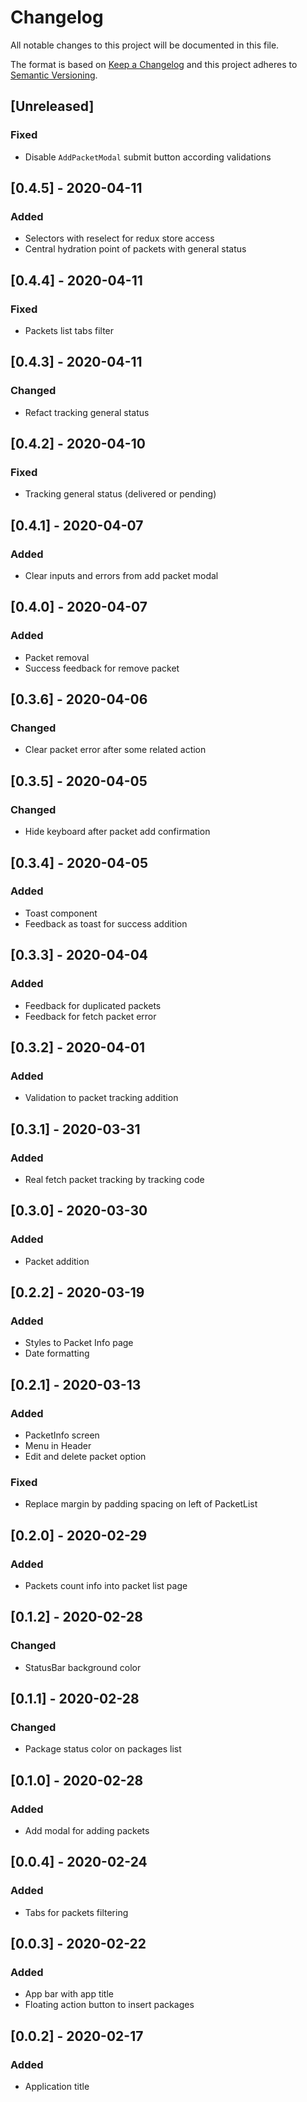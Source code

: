 # Changelog

All notable changes to this project will be documented in this file.

The format is based on [Keep a Changelog](http://keepachangelog.com/en/1.0.0/)
and this project adheres to [Semantic Versioning](http://semver.org/spec/v2.0.0.html).

## [Unreleased]
### Fixed
- Disable `AddPacketModal` submit button according validations

## [0.4.5] - 2020-04-11
### Added
- Selectors with reselect for redux store access
- Central hydration point of packets with general status

## [0.4.4] - 2020-04-11
### Fixed
- Packets list tabs filter

## [0.4.3] - 2020-04-11
### Changed
- Refact tracking general status

## [0.4.2] - 2020-04-10
### Fixed
- Tracking general status (delivered or pending)

## [0.4.1] - 2020-04-07
### Added
- Clear inputs and errors from add packet modal

## [0.4.0] - 2020-04-07
### Added
- Packet removal
- Success feedback for remove packet

## [0.3.6] - 2020-04-06
### Changed
- Clear packet error after some related action

## [0.3.5] - 2020-04-05
### Changed
- Hide keyboard after packet add confirmation

## [0.3.4] - 2020-04-05
### Added
- Toast component
- Feedback as toast for success addition

## [0.3.3] - 2020-04-04
### Added
- Feedback for duplicated packets
- Feedback for fetch packet error

## [0.3.2] - 2020-04-01
### Added
- Validation to packet tracking addition

## [0.3.1] - 2020-03-31
### Added
- Real fetch packet tracking by tracking code

## [0.3.0] - 2020-03-30
### Added
- Packet addition

## [0.2.2] - 2020-03-19
### Added
- Styles to Packet Info page
- Date formatting

## [0.2.1] - 2020-03-13
### Added
- PacketInfo screen
- Menu in Header
- Edit and delete packet option
### Fixed
- Replace margin by padding spacing on left of PacketList

## [0.2.0] - 2020-02-29
### Added
- Packets count info into packet list page

## [0.1.2] - 2020-02-28
### Changed
- StatusBar background color

## [0.1.1] - 2020-02-28
### Changed
- Package status color on packages list

## [0.1.0] - 2020-02-28
### Added
- Add modal for adding packets

## [0.0.4] - 2020-02-24
### Added
- Tabs for packets filtering

## [0.0.3] - 2020-02-22
### Added
- App bar with app title
- Floating action button to insert packages

## [0.0.2] - 2020-02-17
### Added
- Application title